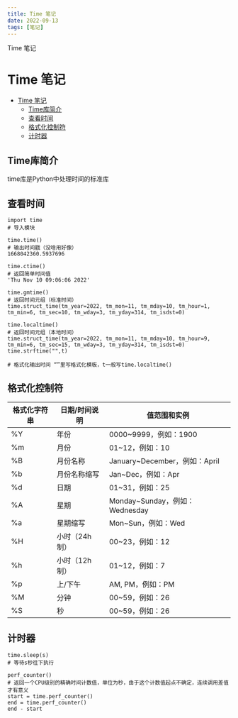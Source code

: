 ```yaml
---
title: Time 笔记
date: 2022-09-13
tags: [笔记]
---
```

Time 笔记
# Time 笔记
<!-- TOC -->
* [Time 笔记](#time-)
  * [Time库简介](#time)
  * [查看时间](#)
  * [格式化控制符](#)
  * [计时器](#)
<!-- TOC -->
## Time库简介

time库是Python中处理时间的标准库
## 查看时间

    import time
    # 导入模块

    time.time()
    # 输出时间戳（没啥用好像）
    1668042360.5937696

    time.ctime()
    # 返回简单时间值
    'Thu Nov 10 09:06:06 2022'

    time.gmtime()
    # 返回时间元组（标准时间）
    time.struct_time(tm_year=2022, tm_mon=11, tm_mday=10, tm_hour=1, tm_min=6, tm_sec=10, tm_wday=3, tm_yday=314, tm_isdst=0)

    time.localtime()
    # 返回时间元组（本地时间）
    time.struct_time(tm_year=2022, tm_mon=11, tm_mday=10, tm_hour=9, tm_min=6, tm_sec=15, tm_wday=3, tm_yday=314, tm_isdst=0)
    time.strftime("",t)
   
    # 格式化输出时间 “”里写格式化模板，t一般写time.localtime()

## 格式化控制符

| 格式化字符串 | 日期/时间说明 | 值范围和实例 |
|  ----  | ----  | ---- |
| %Y | 年份 | 0000~9999，例如：1900 |
| %m | 月份 | 01~12，例如：10 |
| %B | 月份名称 | January~December，例如：April |
| %b | 月份名称缩写 | Jan~Dec，例如：Apr |
| %d | 日期 | 01~31，例如：25 |
| %A | 星期 | Monday~Sunday，例如：Wednesday |
| %a | 星期缩写 | Mon~Sun，例如：Wed |
| %H | 小时（24h制） | 00~23，例如：12 |
| %h | 小时（12h制） | 01~12，例如：7 |
| %p | 上/下午 | AM, PM，例如：PM |
| %M | 分钟 | 00~59，例如：26 |
| %S | 秒 | 00~59，例如：26 |


## 计时器


    time.sleep(s)
    # 等待s秒往下执行  

    perf_counter()
    # 返回一个CPU级别的精确时间计数值，单位为秒，由于这个计数值起点不确定，连续调用差值才有意义
    start = time.perf_counter()
    end = time.perf_counter()
    end - start
